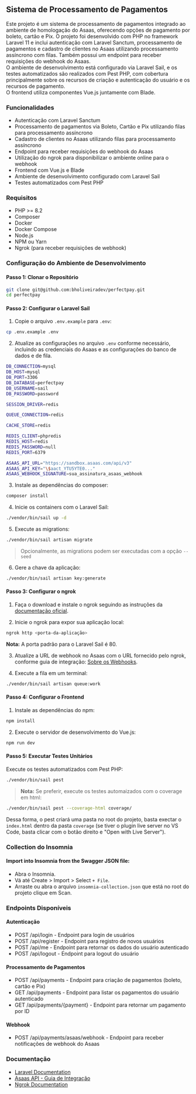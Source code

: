 ## Sistema de Processamento de Pagamentos

Este projeto é um sistema de processamento de pagamentos integrado ao ambiente de homologação do Asaas, oferecendo opções de pagamento por boleto, cartão e Pix. O projeto foi desenvolvido com PHP no framework Laravel 11 e inclui autenticação com Laravel Sanctum, processamento de pagamentos e cadastro de clientes no Asaas utilizando processamento assíncrono com filas. Também possui um endpoint para receber requisições do webhook do Asaas.\
O ambiente de desenvolvimento está configurado via Laravel Sail, e os testes automatizados são realizados com Pest PHP, com cobertura principalmente sobre os recursos de criação e autenticação do usuário e os recursos de pagamento.\
O frontend utiliza componentes Vue.js juntamente com Blade.

### Funcionalidades

- Autenticação com Laravel Sanctum
- Processamento de pagamentos via Boleto, Cartão e Pix utilizando filas para processamento assíncrono
- Cadastro de clientes no Asaas utilizando filas para processamento assíncrono
- Endpoint para receber requisições do webhook do Asaas
- Utilização do ngrok para disponibilizar o ambiente online para o webhook
- Frontend com Vue.js e Blade
- Ambiente de desenvolvimento configurado com Laravel Sail
- Testes automatizados com Pest PHP

### Requisitos

- PHP >= 8.2
- Composer
- Docker
- Docker Compose
- Node.js
- NPM ou Yarn
- Ngrok (para receber requisições de webhook)

### Configuração do Ambiente de Desenvolvimento

#### Passo 1: Clonar o Repositório
```sh
git clone git@github.com:bholiveiradev/perfectpay.git
cd perfectpay
```
#### Passo 2: Configurar o Laravel Sail

1. Copie o arquivo `.env.example` para `.env`:
```sh
cp .env.example .env
```

2. Atualize as configurações no arquivo `.env` conforme necessário, incluindo as credenciais do Asaas e as configurações do banco de dados e de fila.
```sh
DB_CONNECTION=mysql
DB_HOST=mysql
DB_PORT=3306
DB_DATABASE=perfectpay
DB_USERNAME=sail
DB_PASSWORD=password

SESSION_DRIVER=redis

QUEUE_CONNECTION=redis

CACHE_STORE=redis

REDIS_CLIENT=phpredis
REDIS_HOST=redis
REDIS_PASSWORD=null
REDIS_PORT=6379

ASAAS_API_URL="https://sandbox.asaas.com/api/v3"
ASAAS_API_KEY="\$aact_YTU5YTE0..."
ASAAS_WEBHOOK_SIGNATURE=sua_assinatura_asaas_webhook
```

3. Instale as dependências do composer:
```sh
composer install
```

4. Inicie os containers com o Laravel Sail:
```sh
./vendor/bin/sail up -d
```

5. Execute as migrations:
```sh
./vendor/bin/sail artisan migrate
```
> Opcionalmente, as migrations podem ser executadas com a opção `--seed`

6. Gere a chave da aplicação:
```sh
./vendor/bin/sail artisan key:generate
```

#### Passo 3: Configurar o ngrok

1. Faça o download e instale o ngrok seguindo as instruções da [documentação oficial](https://ngrok.com/docs/getting-started/).

2. Inicie o ngrok para expor sua aplicação local:
```sh
ngrok http <porta-da-aplicação>
```
**Nota:** A porta padrão para o Laravel Sail é 80.

3. Atualize a URL de webhook no Asaas com o URL fornecido pelo ngrok, conforme guia de integração: [Sobre os Webhooks](https://docs.asaas.com/docs/sobre-os-webhooks).

4. Execute a fila em um terminal:
```sh
./vendor/bin/sail artisan queue:work
```

#### Passo 4: Configurar o Frontend

1. Instale as dependências do npm:
```sh
npm install
```

2. Execute o servidor de desenvolvimento do Vue.js:
```sh
npm run dev
```

#### Passo 5: Executar Testes Unitários

Execute os testes automatizados com Pest PHP:
```sh
./vendor/bin/sail pest
```
> **Nota:** Se preferir, execute os testes automaizados com o coverage em html:
```sh
./vendor/bin/sail pest --coverage-html coverage/
```
Dessa forma, o pest criará uma pasta no root do projeto, basta exectar o `index.html` dentro da pasta `coverage` (se tiver o plugin live server no VS Code, basta clicar com o botão direito e "Open with Live Server").

### Collection do Insomnia

#### Import into Insomnia from the Swagger JSON file:
- Abra o Insomnia.
- Vá até Create > Import > Select `+ File`.
- Arraste ou abra o arquivo `insomnia-collection.json` que está no root do projeto clique em Scan.

### Endpoints Disponíveis
#### Autenticação
- POST /api/login - Endpoint para login de usuários
- POST /api/register - Endpoint para registro de novos usuários
- POST /api/me - Endpoint para retornar os dados do usuário autenticado
- POST /api/logout - Endpoint para logout do usuário

#### Processamento de Pagamentos
- POST /api/payments - Endpoint para criação de pagamentos (boleto, cartão e Pix)
- GET /api/payments - Endpoint para listar os pagamentos do usuário autenticado
- GET /api/payments/{payment} - Endpoint para retornar um pagamento por ID

#### Webhook
- POST /api/payments/asaas/webhook - Endpoint para receber notificações de webhook do Asaas

### Documentação
- [Laravel Documentation](https://laravel.com/docs/11.x)
- [Asaas API - Guia de Integração](https://docs.asaas.com/docs/)
- [Ngrok Documentation](https://ngrok.com/docs/getting-started/)
